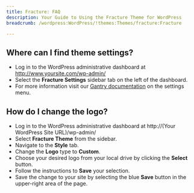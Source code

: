 ```yaml
---
title: Fracture: FAQ
description: Your Guide to Using the Fracture Theme for WordPress
breadcrumb: /wordpress:WordPress/!themes:Themes/fracture:Fracture

---
```


Where can I find theme settings?
-----
* Log in to the WordPress administrative dashboard at http://www.yoursite.com/wp-admin/
* Select the **Fracture Settings** sidebar tab on the left of the dashboard.
* For more information visit our [Gantry documentation](http://docs.gantry.org/gantry4/configure) on the settings menu.

How do I change the logo?
-----

* Log in to the WordPress administrative dashboard at http://(Your WordPress Site URL)/wp-admin/
* Select **Fracture Theme** from the sidebar.
* Navigate to the **Style** tab.
* Change the **Logo** type to **Custom**.
* Choose your desired logo from your local drive by clicking the **Select** button.
* Follow the instructions to **Save** your selection.
* Save the change to your site by selecting the blue **Save** button in the upper-right area of the page.

[gantry]: http://docs.gantry.org/gantry4/configure